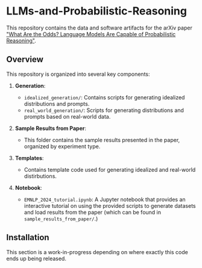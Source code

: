 # LLMs-and-Probabilistic-Reasoning

This repository contains the data and software artifacts for the arXiv paper ["What Are the Odds? Language Models Are Capable of Probabilistic Reasoning"](https://arxiv.org/abs/2406.12830).

## Overview

This repository is organized into several key components:

1. **Generation**:
   - `idealized_generation/`: Contains scripts for generating idealized distributions and prompts.
   - `real_world_generation/`: Scripts for generating distributions and prompts based on real-world data.

2. **Sample Results from Paper**:
   - This folder contains the sample results presented in the paper, organized by experiment type.

3. **Templates**:
   - Contains template code used for generating idealized and real-world distirbutions.

4. **Notebook**:
   - `EMNLP_2024_tutorial.ipynb`: A Jupyter notebook that provides an interactive tutorial on using the provided scripts to generate datasets and load results from the paper (which can be found in `sample_results_from_paper/`.)

## Installation

This section is a work-in-progress depending on where exactly this code ends up being released.
